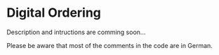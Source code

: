 # Digital Ordering

Description and intructions are comming soon...

Please be aware that most of the comments in the code are in German.
